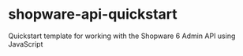 # shopware-api-quickstart
Quickstart template for working with the Shopware 6 Admin API using JavaScript

